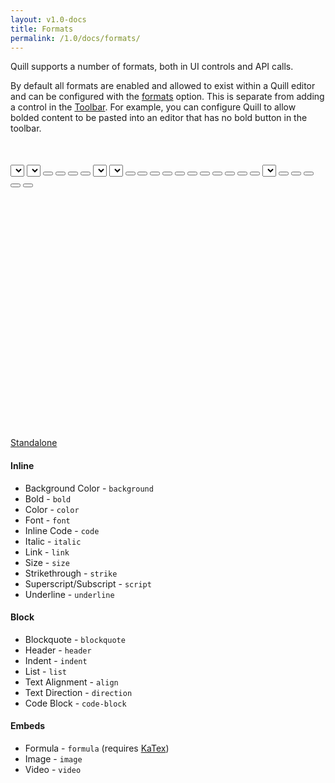 ```yaml
---
layout: v1.0-docs
title: Formats
permalink: /1.0/docs/formats/
---
```


Quill supports a number of formats, both in UI controls and API calls.

By default all formats are enabled and allowed to exist within a Quill editor and can be configured with the [formats](/1.0/docs/configuration/#formats) option. This is separate from adding a control in the [Toolbar](/1.0/docs/modules/toolbar/). For example, you can configure Quill to allow bolded content to be pasted into an editor that has no bold button in the toolbar.

<!-- head -->
<link rel="stylesheet" href="//cdnjs.cloudflare.com/ajax/libs/highlight.js/9.12.0/styles/monokai-sublime.min.css">
<link rel="stylesheet" href="//cdnjs.cloudflare.com/ajax/libs/highlight.js/9.12.0/styles/monokai-sublime.min.css">
<link rel="stylesheet" href="//cdn.quilljs.com/1.3.6/quill.snow.css">
<style>
  body > #standalone-container {
    margin: 50px auto;
    max-width: 720px;
  }
  #editor-container {
    height: 350px;
  }
</style>
<!-- head -->
<div id="standalone-container">
  <div id="toolbar-container">
    <span class="ql-formats">
      <select class="ql-font"></select>
      <select class="ql-size"></select>
    </span>
    <span class="ql-formats">
      <button class="ql-bold"></button>
      <button class="ql-italic"></button>
      <button class="ql-underline"></button>
      <button class="ql-strike"></button>
    </span>
    <span class="ql-formats">
      <select class="ql-color"></select>
      <select class="ql-background"></select>
    </span>
    <span class="ql-formats">
      <button class="ql-script" value="sub"></button>
      <button class="ql-script" value="super"></button>
    </span>
    <span class="ql-formats">
      <button class="ql-header" value="1"></button>
      <button class="ql-header" value="2"></button>
      <button class="ql-blockquote"></button>
      <button class="ql-code-block"></button>
    </span>
    <span class="ql-formats">
      <button class="ql-list" value="ordered"></button>
      <button class="ql-list" value="bullet"></button>
      <button class="ql-indent" value="-1"></button>
      <button class="ql-indent" value="+1"></button>
    </span>
    <span class="ql-formats">
      <button class="ql-direction" value="rtl"></button>
      <select class="ql-align"></select>
    </span>
    <span class="ql-formats">
      <button class="ql-link"></button>
      <button class="ql-image"></button>
      <button class="ql-video"></button>
      <button class="ql-formula"></button>
    </span>
    <span class="ql-formats">
      <button class="ql-clean"></button>
    </span>
  </div>
  <div id="editor-container"></div>
</div>
<!-- script -->
<script src="//cdnjs.cloudflare.com/ajax/libs/KaTeX/0.7.1/katex.min.js"></script>
<script src="//cdnjs.cloudflare.com/ajax/libs/highlight.js/9.12.0/highlight.min.js"></script>
<script src="//cdn.quilljs.com/1.3.6/quill.min.js"></script>
<script>
  var quill = new Quill('#editor-container', {
    modules: {
      syntax: true,
      toolbar: '#toolbar-container'
    },
    placeholder: 'Compose an epic...',
    theme: 'snow'
  });
</script>
<!-- script -->

<a class="standalone-link" href="/standalone/full/">Standalone</a>

#### Inline

  - Background Color - `background`
  - Bold - `bold`
  - Color - `color`
  - Font - `font`
  - Inline Code - `code`
  - Italic - `italic`
  - Link - `link`
  - Size - `size`
  - Strikethrough - `strike`
  - Superscript/Subscript - `script`
  - Underline - `underline`

#### Block

  - Blockquote - `blockquote`
  - Header - `header`
  - Indent - `indent`
  - List - `list`
  - Text Alignment - `align`
  - Text Direction - `direction`
  - Code Block - `code-block`

#### Embeds

  - Formula - `formula` (requires [KaTex]((https://khan.github.io/KaTeX/)))
  - Image - `image`
  - Video - `video`
